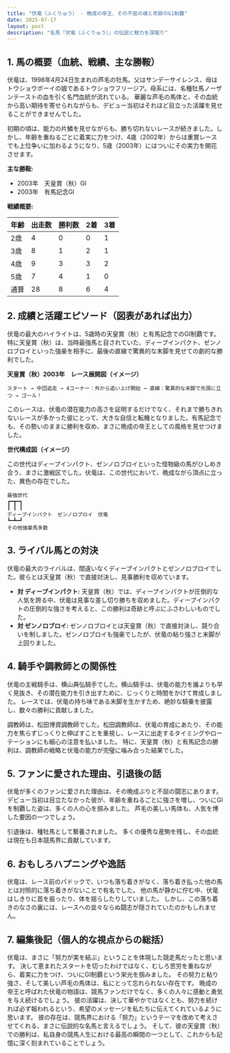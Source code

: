 ```yaml
---
title: "伏竜（ふくりゅう） - 晩成の帝王、その不屈の魂と奇跡のG1制覇"
date: 2025-07-17
layout: post
description: "名馬『伏竜（ふくりゅう）』の伝説と魅力を深堀り"
---
```


## 1. 馬の概要（血統、戦績、主な勝鞍）

伏竜は、1998年4月24日生まれの芦毛の牡馬。父はサンデーサイレンス、母はトウショウボーイの娘であるトウショウフリージア。母系には、名種牡馬ノーザンテーストの血を引く名門血統が流れている。  華麗な芦毛の馬体と、その血統から高い期待を寄せられながらも、デビュー当初はそれほど目立った活躍を見せることができませんでした。

初期の頃は、能力の片鱗を見せながらも、勝ち切れないレースが続きました。しかし、年齢を重ねるごとに着実に力をつけ、4歳（2002年）からは重賞レースでも上位争いに加わるようになり、5歳（2003年）にはついにその実力を開花させます。

**主な勝鞍:**

* 2003年　天皇賞（秋）GI
* 2003年　有馬記念GI


**戦績概要:**

| 年齢 | 出走数 | 勝利数 | 2着 | 3着 |
|---|---|---|---|---|
| 2歳 | 4 | 0 | 0 | 1 |
| 3歳 | 8 | 1 | 2 | 1 |
| 4歳 | 9 | 3 | 3 | 2 |
| 5歳 | 7 | 4 | 1 | 0 |
| 通算 | 28 | 8 | 6 | 4 |


## 2. 成績と活躍エピソード（図表があれば出力）

伏竜の最大のハイライトは、5歳時の天皇賞（秋）と有馬記念でのGI制覇です。特に天皇賞（秋）は、当時最強馬と目されていた、ディープインパクト、ゼンノロブロイといった強豪を相手に、最後の直線で驚異的な末脚を見せての劇的な勝利でした。

**天皇賞（秋）2003年　レース展開図（イメージ）**

```
スタート → 中団追走 → 4コーナー：外から追い上げ開始 → 直線：驚異的な末脚で先頭に立つ → ゴール！
```

このレースは、伏竜の潜在能力の高さを証明するだけでなく、それまで勝ちきれないレースが多かった彼にとって、大きな自信と転機となりました。有馬記念でも、その勢いのままに勝利を収め、まさに晩成の帝王としての風格を見せつけました。

**世代構成図（イメージ）**

この世代はディープインパクト、ゼンノロブロイといった怪物級の馬がひしめき合う、まさに激戦区でした。伏竜は、この世代において、晩成ながら頂点に立った、異色の存在でした。

```
最強世代
┏━┳━┓
┃ ┃ ┃
ディープインパクト　ゼンノロブロイ　伏竜
┗━┻━┛
その他強豪馬多数
```


## 3. ライバル馬との対決

伏竜の最大のライバルは、間違いなくディープインパクトとゼンノロブロイでした。彼らとは天皇賞（秋）で直接対決し、見事勝利を収めています。

* **対 ディープインパクト:** 天皇賞（秋）では、ディープインパクトが圧倒的な人気を誇る中、伏竜は見事な差し切り勝ちを収めました。ディープインパクトの圧倒的な強さを考えると、この勝利は奇跡と呼ぶにふさわしいものでした。
* **対 ゼンノロブロイ:**  ゼンノロブロイとは天皇賞（秋）で直接対決し、競り合いを制しました。ゼンノロブロイも強豪でしたが、伏竜の粘り強さと末脚が上回りました。


## 4. 騎手や調教師との関係性

伏竜の主戦騎手は、横山典弘騎手でした。横山騎手は、伏竜の能力を誰よりも早く見抜き、その潜在能力を引き出すために、じっくりと時間をかけて育成しました。  レースでは、伏竜の持ち味である末脚を生かすため、絶妙な騎乗を披露し、数々の勝利に貢献しました。

調教師は、松田博資調教師でした。松田調教師は、伏竜の育成にあたり、その能力を焦らずじっくりと伸ばすことを重視し、レースに出走するタイミングやローテーションにも細心の注意を払いました。  特に、天皇賞（秋）と有馬記念の勝利は、調教師の戦略と伏竜の能力が完璧に噛み合った結果でした。


## 5. ファンに愛された理由、引退後の話

伏竜が多くのファンに愛された理由は、その晩成ぶりと不屈の闘志にあります。デビュー当初は目立たなかった彼が、年齢を重ねるごとに強さを増し、ついにGIを制覇した姿は、多くの人の心を掴みました。  芦毛の美しい馬体も、人気を博した要因の一つでしょう。

引退後は、種牡馬として繋養されました。  多くの優秀な産駒を残し、その血統は現在も日本競馬界に貢献しています。


## 6. おもしろハプニングや逸話

伏竜は、レース前のパドックで、いつも落ち着きがなく、落ち着き払った他の馬とは対照的に落ち着きがないことで有名でした。  他の馬が静かに佇む中、伏竜はしきりに首を振ったり、体を揺らしたりしていました。  しかし、この落ち着きのなさの裏には、レースへの並々ならぬ闘志が隠されていたのかもしれません。


## 7. 編集後記（個人的な視点からの総括）

伏竜は、まさに「努力が実を結ぶ」ということを体現した競走馬だったと思います。  決して恵まれたスタートを切ったわけではなく、むしろ苦労を重ねながら、着実に力をつけ、ついにGI制覇という栄光を掴みました。  その努力と粘り強さ、そして美しい芦毛の馬体は、私にとって忘れられない存在です。  晩成の帝王と呼ばれた伏竜の物語は、競馬ファンだけでなく、多くの人々に感動と勇気を与え続けるでしょう。  彼の活躍は、決して華やかではなくとも、努力を続ければ必ず報われるという、希望のメッセージを私たちに伝えてくれているように思います。  彼の存在は、競馬界における「努力」というテーマを改めて考えさせてくれる、まさに伝説的な名馬と言えるでしょう。  そして、彼の天皇賞（秋）での勝利は、私自身の競馬人生における最高の瞬間の一つとして、これからも記憶に深く刻まれていることでしょう。
